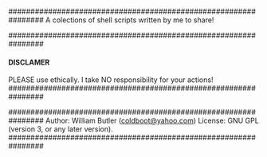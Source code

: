 ################################################################
A colections of shell scripts written by me to share!

################################################################
#### DISCLAMER ####
PLEASE use ethically.
I take NO responsibility for your actions!
################################################################

################################################################
Author: William Butler (coldboot@yahoo.com)
License: GNU GPL (version 3, or any later version).
################################################################
